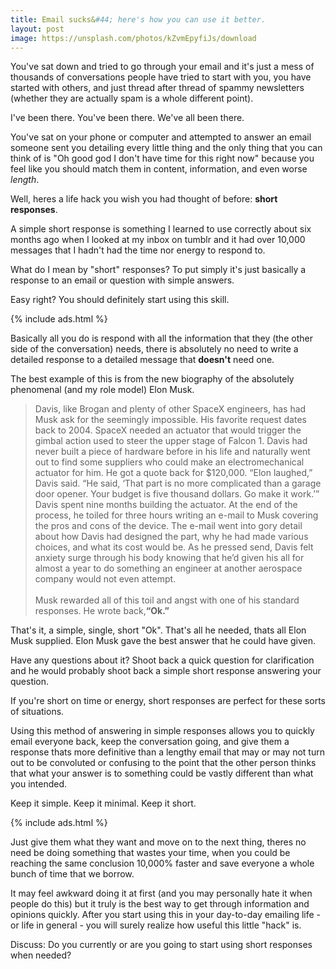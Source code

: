 ```yaml
---
title: Email sucks&#44; here's how you can use it better.
layout: post
image: https://unsplash.com/photos/kZvmEpyfiJs/download
---
```

   
You've sat down and tried to go through your email and it's just a mess of thousands of conversations people have tried to start with you, you have started with others, and just thread after thread of spammy newsletters (whether they are actually spam is a whole different point). 
   
   I've been there. You've been there. We've all been there.
   
   You've sat on your phone or computer and attempted to answer an email someone sent you detailing every little thing and the only thing that you can think of is "Oh good god I don't have time for this right now" because you feel like you should match them in content, information, and even worse *length*. 
   
   Well, heres a life hack you wish you had thought of before: **short responses**. 
   
   A simple short response is something I learned to use correctly about six months ago when I looked at my inbox on tumblr and it had over 10,000 messages that I hadn't had the time nor energy to respond to. 
   
   What do I mean by "short" responses? To put simply it's just basically a response to an email or question with simple answers.
   
   Easy right? You should definitely start using this skill.
   
   {% include ads.html %} 
   
   Basically all you do is respond with all the information that they (the other side of the conversation) needs, there is absolutely no need to write a detailed response to a detailed message that **doesn't** need one. 
   
   The best example of this is from the new biography of the absolutely phenomenal (and my role model) Elon Musk.
   
   >  Davis, like Brogan and plenty of other SpaceX engineers, has had Musk ask for the seemingly impossible. His favorite request dates back to 2004. SpaceX needed an actuator that would trigger the gimbal action used to steer the upper stage of Falcon 1. Davis had never built a piece of hardware before in his life and naturally went out to find some suppliers who could make an electromechanical actuator for him. He got a quote back for $120,000. “Elon laughed,” Davis said. “He said, ‘That part is no more complicated than a garage door opener. Your budget is five thousand dollars. Go make it work.’” Davis spent nine months building the actuator. At the end of the process, he toiled for three hours writing an e-mail to Musk covering the pros and cons of the device. The e-mail went into gory detail about how Davis had designed the part, why he had made various choices, and what its cost would be. As he pressed send, Davis felt anxiety surge through his body knowing that he’d given his all for almost a year to do something an engineer at another aerospace company would not even attempt.<br><br>Musk rewarded all of this toil and angst with one of his standard responses. He wrote back,**“Ok.”**

   
   That's it, a simple, single, short "Ok". That's all he needed, thats all Elon Musk supplied. Elon Musk gave the best answer that he could have given.
   
   Have any questions about it? Shoot back a quick question for clarification and he would probably shoot back a simple short response answering your question. 
   
   If you're short on time or energy, short responses are perfect for these sorts of situations.
   
   Using this method of answering in simple responses allows you to quickly email everyone back, keep the conversation going, and give them a response thats more definitive than a lengthy email that may or may not turn out to be convoluted or confusing to the point that the other person thinks that what your answer is to something could be vastly different than what you intended. 
   
   Keep it simple. Keep it minimal. Keep it short.
   
   {% include ads.html %} 
   
   Just give them what they want and move on to the next thing, theres no need be doing something that wastes your time, when you could be reaching the same conclusion 10,000% faster and save everyone a whole bunch of time that we borrow. 
   
   It may feel awkward doing it at first (and you may personally hate it when people do this) but it truly is the best way to get through information and opinions quickly. After you start using this in your day-to-day emailing life - or life in general - you will surely realize how useful this little "hack" is.

  Discuss: Do you currently or are you going to start using short responses when needed?